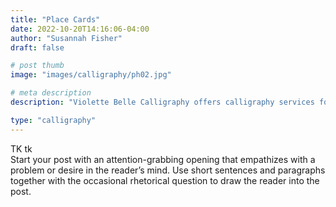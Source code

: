 ```yaml
---
title: "Place Cards"
date: 2022-10-20T14:16:06-04:00
author: "Susannah Fisher"
draft: false

# post thumb
image: "images/calligraphy/ph02.jpg"

# meta description
description: "Violette Belle Calligraphy offers calligraphy services for personal stationery, weddings, and other life events."

type: "calligraphy"
---
```


<figcaption>TK tk</figcaption>
Start your post with an attention-grabbing opening that empathizes with a problem or desire in the reader’s mind. Use short sentences and paragraphs together with the occasional rhetorical question to draw the reader into the post. 


